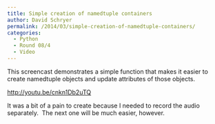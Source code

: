 ```yaml
---
title: Simple creation of namedtuple containers
author: David Schryer
permalink: /2014/03/simple-creation-of-namedtuple-containers/
categories:
  - Python
  - Round 08/4
  - Video
---
```

This screencast demonstrates a simple function that makes it easier to create namedtuple objects and update attributes of those objects.

<a href="http://youtu.be/cnkn1Db2uTQ" target="_blank">http://youtu.be/cnkn1Db2uTQ</a>

It was a bit of a pain to create because I needed to record the audio separately.  The next one will be much easier, however.

